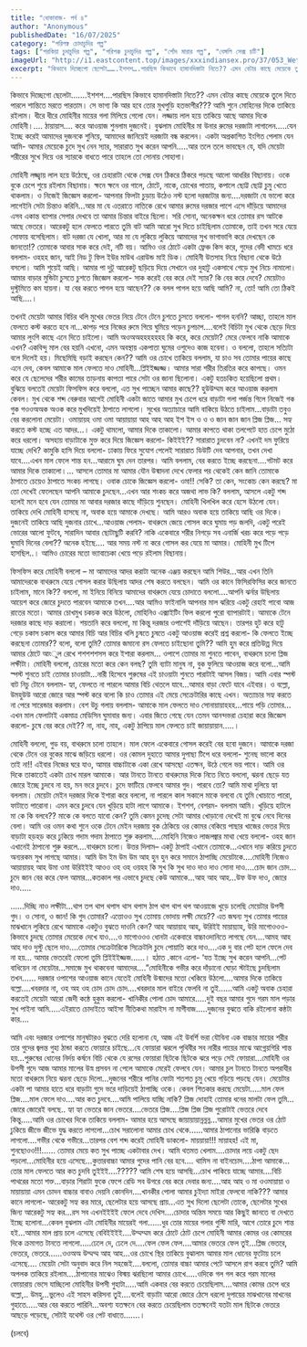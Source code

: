 ```yaml
---
title: "ধোকাবাজ- পর্ব ৪"
author: "Anonymous"
publishedDate: "16/07/2025"
category: "পরিপক্ব চোদাচুদির গল্প"
tags: ["পরকিয়া চুদাচুদির গল্প", "পরিপক্ক চুদাচুদির গল্প", "পোঁদ মারার গল্প", "বেঙ্গলি সেক্স চটি"]
imageUrl: "http://i1.eastcontent.top/images/xxxindiansex.pro/37/053_Wet_girls_out.jpg"
excerpt: "কিভাবে দিচ্ছেগো ছেলেটা…….ইশশশ….পারছিস কিভাবে হামানদিস্তাটা নিতে?? এমন বেটার কাছে মেয়েকে তুলে দিতে পারলে শান্তিতে মরতে পারতাম। সে ভাগ্য কি আর হবে তোর মুখপুড়ি হতভাগীর??? আমি শুনে মোহিনের দিকে তাকিয়ে রইল..."
---
```


কিভাবে দিচ্ছেগো ছেলেটা…….ইশশশ….পারছিস কিভাবে হামানদিস্তাটা নিতে?? এমন বেটার কাছে মেয়েকে তুলে দিতে পারলে শান্তিতে মরতে পারতাম। সে ভাগ্য কি আর হবে তোর মুখপুড়ি হতভাগীর??? আমি শুনে মোহিনের দিকে তাকিয়ে রইলাম। ধীরে ধীরে মোহিনীর মায়ের গলা মিলিয়ে গেলো যেন। লজ্জায় লাল হয়ে তাকিয়ে আছে আমার দিকে মোহিনী।…. ঠায়ায়াস…. করে আওয়াজ শুনলাম দুজনেই। বুঝলাম মোহিনীর মা উনার রুমের দরজাটা লাগালেন…..যেন ইচ্ছে করেই আমাদের দুজনকে শুনিয়ে, আমাদের জানিয়েই দরজাটা বন্ধ করলেন। একটা অপ্রকাশিত ইংগিত পেলাম যেন আমি- আমার মেয়েকে চুদে সুখ নেন স্যার, সারারাত সুখ করেন আপনি…..আর তলে তলে ভাবছেন যে, যদি মেয়েটা শরীরের সুখে দিয়ে ওর স্যারকে বাধতে পারে তাহলে তো সোনায় সোহাগা।


মোহিনী লজ্জ্বায় লাল হয়ে উঠেছে, ওর চেহারাটা থেকে সেক্স যেন ঠিকরে ঠিকরে পড়ছে আলো আধরির বিছানায়। ওকে বুকে চেপে শুয়ে রইলাম বিছানায়। ক্ষনে ক্ষনে ওর গালে, ঠোটে, নাকে, চোখের পাতায়, কপালে ছোট্ট ছোট্ট চুমু খেতে থাকলাম। ও নিজেই জিজ্ঞেস করলো- আপনার ফিলটা চুড়ায় উঠেও নস্ট হলো দরজাটার জন্য….দরজাটা যে ভালো করে লাগেইনি সেটা চিন্তাও করিনি…আর মা যে এতরাতে নাতিকে রেখে আমার রুমের দরজার পাশে এসে দাঁড়িয়ে আমাদের এসব একান্ত ব্যাপার সেপার দেখবে তা আমার চিন্তার বাইরে ছিলো। সরি সোনা, অনেকক্ষন ধরে তোমার রস আটকে আছে ভেতরে। আরেকটু হলে ফেলতে পারতে তুমি বাট আমি আরো সুখ দিতে চাইছিলাম তোমাকে, তাই তখন সরে যেয়ে সোফায় বসেছিলাম। বাট দরজা যে খোলা, আর মা যে লুকিয়ে লুকিয়ে আমাদের সুখ ভাগাভাগি করে দেখছেন কে জানতো!? তোমাকে আবার সাক করে দেই, নটি বয়। আমিও ওর ঠোটে একটা ফ্রেঞ্চ কিস করে, গুদের বেদী খামচে ধরে বললাম- ওহহহ জান, আই নিড টু ফিল ইউর মাউথ এরাউন্ড মাই ডিক। মোহিনী উতসাহ নিয়ে বিছানা থেকে উঠে বসলো। আমি শুয়েই আছি। আমার পা দুটূ আরেকটু ছড়িয়ে দিয়ে সেখানে ওর দুহাটু একসাথে গেড়ে মুখ নিচে নামালো। আমার বাড়ার মুন্ডিটা চুসতে চুশতে জিজ্ঞেস করলো- সাক করেই বের করে দেই স্যার? কি বের করে দেবে? মেয়েটাও দুস্টুমিতে কম যায়না। যা বের করতে পাগল হয়ে আছেন?? কে বলল পাগল হয়ে আছি আমি? না, তো! আমি তো ঠিকই আছি….।


তখনই মেয়েটা আমার বিচির থলি মুখের ভেতর নিয়ে টেনে টেনে চুশতে চুসতে বললো- পাগল হননি? আচ্ছা, তাহলে মাল ফেলতে কস্ট করতে হবে না…কাপড় পরে নিজের রুমে গিয়ে ঘুমিয়ে পড়েন চুপচাপ….বলেই বিচিটা মুখ থেকে ছেড়ে দিয়ে আমার লুংগি কাছে এনে দিতে চাইলো। আমি অওঅঅহহহহহহহ কি করে, করে মেয়েটা? মেরে ফেলবে নাকি আমাকে এখন? একবিন্দু মাল বের হয়নি এখনো, এমন অবস্থায় একপাতা ঘুমের ওশুদেও কাজ হবেনা। ও বললো, তাহলে সত্যিটা বলে দিলেই হয়। মিছেমিছি বড়াই করছেন কেন?? আমি ওর চোখে তাকিয়ে বললাম, যা চাও সব তোমার পায়ের কাছে এনে দেব, কেবল আমাকে মাল ফেলতে দাও মোহিনী…প্লিইইজ্জজ্জ। আমার সারা শরীর তিরতির করে কাপছে। ওমন করে যে ছেলেদের শরীর কামের তাড়নায় কাপতা পারে সেটা ওর জানা ছিলোনা। একটু হতচকিত হয়েছিলো প্রথম। বুঝিয়ে বলতেই মেয়েটা ফিসফিস করে বললো, এত সুখ পাচ্ছেন আমার কাছে?? হুউউম্মম করে আওয়াজ করলাম কেবল। মুখ থেকে শব্দ বেরুবার আগেই মোহিনী একটা জাতে আমার মুখ চেপে ধরে বাড়াটা গলা পর্জন্ত গিলে নিজেই গক গুক গওওঅঅক অওক করে মুখদিয়েই ঠাপাতে লাগলো। সুখের অত্যাচারে আমি বাকিয়ে উঠতে চাইলাম…বাড়াটা তবুও বের করলোনা মেয়েটা। ওমায়ায়হ ওমা ওমা আয়ায়ায়া আহ আহ আহ ইশ ইস ও ও ও জান জান জান প্লিজ প্লিজ… সহ্য করতে কস্ট হচ্ছে এত আদর…। একটু থামলো, আমার দিকে তাকালো। আমার কাপতে থাকা তলপেটে হাত চেপে মুঠো করে ধরলো। অসহায় বাড়াটাকে মুক্ত করে দিয়ে জিজ্ঞেস করলো- কিইইই?? সারারাত চুদবেন না? এখনই দম ফুরিয়ে যাচ্ছে দেখি? কামুকি হাসি দিয়ে বললো- ঢাকায় ফিরে সুযোগ পেলেই সারারাত ডিউটি দেব আপনার, তখন দেখা যাবে….এখন মাল ফেলে শান্ত হন…আরামে ঘুম দেন তারপর। আমি বললাম, বের করতে ইচ্ছে করছেনা….গটমট করে আমার দিকে তাকালো।… আসলে তোমার মা আমার যৌন উন্মাদনা দেখে ফেলার পর থেকেই কেন জানি তোমাকে ঠাপাতে চেয়েও ঠাপাতে সংকচ লাগছে। ওবাক চোকে জিজ্ঞেস করলো- ওমা!! সেকি? তা কেন, সংকোচ কেন করছে? মা তো দেখেই ফেলেছেন আপনি আমাকে চুদছেন…এখন আর শংকচ করে অজথা লাভ কি? বললাম, আসলে একটু শব্দ হলেই মনে হবে যেন তোমার মা আবার দরজার কাছে দাঁড়িয়ে শুনছেন। মোহিনী খিলখিল করে হেসে উঠলো যেন। তাকিয়ে দেখি মোহিনী হাসছে না, অবাক হয়ে আমাকে দেখছে। আমি আরও অবাক হয়ে তাকিয়ে আছি ওর দিকে। দুজনেই তাকিয়ে আছি দুজনার চোখে…আওয়াজ পেলাম- বাথরুমে জেয়ে গোসল করে ঘুমায় পড় জলদি, একটু পরেই ভোরের আলো ফুটবে, সারাদিন আবার ছোটাছুটি করবি? নাকি একেবারে শরীর নিগড়ে সব এনার্জি খরচ করে পড়ে পড়ে ঘুমাবি দিনের বেলা?? অনেক হইছে…. আর সময় নস্ট না করে গোসল কর যেয়ে মা আমার। মোহিনী মুখ টিপে হাসছিল..। আমিও চোরের মতো ভ্যাবাচেকা খেয়ে পড়ে রইলাম বিছানায়।


ফিসফিস করে মোহিনী বললো – মা আমাদের আদর করাটা অনেক এঞ্জয় করছেন আমি শিউর…আর এখন তিনি আমাদেরকে বাথরুমে যেয়ে গোসল করার উছিলায় আদর শেষ করতে বলছেন। আমি ওর কানে ফিসিরফিসির করে জানতে চাইলাম, মানে কি?? বললো, মা ইনিয়ে বিনিয়ে আমাদের বাথরুমে যেয়ে চোদাতে বললো….আপনি ঝর্নার উছিলায় আয়েশ করে জোরে চুদতে পারবেন আমাকে তখন….আর আমিও ফাইনালি আপনার মাল ঝরিয়ে একটু রেহাই পাবো আজ রাতের মতো। আমার চোখমুখ চকচক করে উঠলো, মোহিনিও এক্সাইটিং ফিল করলো পুরো ব্যাপারটাই। আমাকে টেনে দরজার কাছে দাড় করালো। শয়তানি করে বললো, মা কিন্তু দরজার ওপাশেই দাঁড়িয়ে আছেন। তারপর হুট করে হাটু গেড়ে চকাস চকাস করে আমার বিচি আর বিচির থলি চুষতে চুষতে একটু আওয়াজ করেই প্রশ্ন করলো- কি ফেলতে ইচ্ছে করছেনা তোমার?? বলো, বলো তুমি? তোমার জমানো রস ফেলতে চাইছোনা তুমি?? আমি হুম করে প্রতিউত্ত্র দিয়ে আমার ঠোটে আংুল রেখে শশশশশসস করে ইশারা করলাম… ওপাশে তোমার মা শুনতে পাবেন, বাথরুমে চলো প্লিজ লক্ষীটা। মোহিনী বললো, চোরের মতো করে কেন বলছ? তুমি ব্যাটা মানুষ না, বুক ফুলিয়ে আওয়াজ করে বলো…আমি স্পস্ট শুনতে চাই তোমার চাওয়াটা…নারী হিসেবে পুরুষের এই চাওয়াটা শুনতে পারাটাই আসল বিজয়। আমি এবার স্পস্ট বাট নিচু টোনে বললাম- হ্যা, ফেলতে না পারলে আমার বিচি থেতলে যাবে…আমার বাড়া ফেটে যাবে এইবার। ও বল্লো, উমহুউউ আরো জোরে আর স্পস্ট করে বলো কি চাও তোমার এই মেয়ে সেক্রেটারির কাছে এখন। অত্যাচার সহ্য করতে না পেরে সারেন্ডার করলাম। বেশ উচু গলায় বললাম- আমাকে মাল ফেলতে দাও সোনায়ায়াহহহ…পায়ে পড়ি তোমার… এখন মাল ফেলাটাই একমাত্র মেডিসিন ঘুমাবার জন্য। এবার জিতে গেছে যেন তেমন আনন্দভরা চেহারা করে জিজ্ঞেস করলো- চুষে বের করে দেই?? না, নাহ, নাহ, একটু ঠাপিয়ে মাল ফেলতে চাই জায়ায়ায়ান…..।


মোহিনী বললো, গুড বয়, বাথরুমে চলো তাহলে। মাল ফেলে একেবারে গোসল করেই বের হবো দুজনে। আমাকে দরজা থেকে টেনে ওর বুকের মাঝে জড়িয়ে ধরলো। ওর কোমল দুহাতে আমার দুপাছা টিপে ধরে বললো- শুনেছ ভালো করে তাই না!! এইবার নিজের ঘরে যাও, আমার বাচ্চাটাকে একা রেখে আসছো এতক্ষন, উঠে গেলে ভয় পাবে। আমি ওর দিকে তাকাতেই একটা চোখ মারল আমাকে। আর টানতে টানতে বাথরুমের দিকে নিতে নিতে বললো, ঝরনা ছেড়ে যত জোরে ইচ্ছে চুদবে না হয়, মন ভরে চুদবে। চুদে ফাটিয়ে ফেলবে আমার গুদ। পারবে তো? আমি মাথা দুলিয়ে হ্যা বললাম। মেয়েটা মেইন দরজার দিকে ইশারা করে বললো, না পারলে কাল সকালে মাকে বলবো যে তুমি খোচাতে পারো, ফাটাতে পারোনা। এমন করে চুদবে যেন খুড়িয়ে হাটা লাগে আমাকে। ইশশশ, বেশরম- বললাম আমি। খুড়িয়ে হাটলে মা কে কি বলবে?? মাকে কে বলতে যাবো কেন? তুমি কেমন চুদেছ সেটা আমার খোড়ানো দেখেই মা বুঝে নেবে দিনের বেলা। আমি ওর ওমন কথা শুনে ওকে টেনে মেইন দরজায় বুক ঠেকিয়ে ওর কোমর বেকিয়ে পাছার খাজের ভেতর দিয়ে বাড়াটা হড়হড় করে ঢুকিয়ে গদাম গদাম ঠাপাতে শুরু করলাম….মোহিনি নিজেও লাজলজ্বার মাথা খেয়ে বললো- ওহহ জান এখানেই ঠাপানো শুরু করলে….বাথরুমে চলো। উত্তর দিলাম– একটু ঠাপাই এখানে তোমাকে…এখানে দাড় করিয়ে চুদতে অন্যরকম সুখ লাগছে আমার। আমি উম ইম উম উম আহ হুন হুন করে সমানে ঠাপাচ্ছি মেয়েটাকে….মোহিনী নিজেও আয়ায়ায়হ আহ উমা ওমা উরিইইই আওও ওহ ওহ ওয়হহ কি সুখ কি সুখ দাও দাও দাও সোনা দাও….চোদ জান চোদ…চুদে জান বের করে ফেল আমার…কতকাল পর এভাবে চুদছে কেউ আমাকে…আহ আহ আহ…উফ উফ দাও, জোরে দাও…..


……দিচ্ছি নাও লক্ষীটা…থাপ তপ থাপ থপাস থাস থপাস ঠাপ থাপ থাপ থপ আওয়াজে খুড়ে চলেছি মেয়েটার উপসী গুদ। ও সোনা, ও জান! কি গুদ তোমার? এত্তোওও সুখ তোমায় ভোদায় লক্ষী মেয়ে?? এত জঘন্য সুখ তোমার পায়ের মাঝখানে লুকিয়ে রেখে আমাকে একটুও বুঝতে দাওনি কেন? আহ আয়ায়াহ আহ, উরিইই মায়ায়্যাহ, উরি মাগোওওও- কিভাবে চুদছে তোমার মেয়েকে দেখে যাও….ও মাগোওওও ধোনটা একেবারে বাচ্চাওদানিতে লাগছে যেন….আমহ আহ আহ দাও দুস্টু ছেলে দাও….তোমার সেক্রেটারিকে সিক্রেটলি চুদে পোয়াতি করে দাও….এক দু বার পেট হলে ফেলে দেব না হয়… আমার ভেতরেই ফেলো তুমি প্লিইইইজ্জজ……। হঠাত .কানে এলো- ‘যত ইচ্ছে সুখ করেন আপনি…পেট বাধিয়েন না মেয়েটার…সমাজে মুখ থাকবেনা আমাদের….”মোহিনীকে গভীর করে দাঁড়ানো ঘোড়া স্টাইছে চুদছিলাম তখন…… দরজার ওপাশের আওয়াজ কানে যেতেই মোহিনী উন্মাদের মতো খেকিয়ে উঠলো….আমার দিকে তাকিয়ে বল্লো….খবরদার না, ওহ অহ ওহ চোদ চোদ চোদ….খবরদার মাল বাইরে ফেলবি না তুই……আমি একটু অবাক চেহারা করতেই মেয়েটা আরো জেদী কন্ঠে হুকুম করলো- খানিকীর পোলা চোদ আমারে…..দুই বছর আমার গুদে গরম মাল পড়ার সুখ পাইনা আমি…..এইরাতে চোদাইতে আইসা নীতিকথা মারাইস না মাগীবাজ…..দুজনের বুঝতে বাকি রইলোনা কন্ঠটা কার….


আমি এবং দরজার ওপাশের মানুষটারও বুঝতে দেরি হলোনা যে, আজ এই উবর্শি ভরা যৌবিনা এক বাচ্চার মায়ের শরীর তার গুদের জ্বলন্ত গুহা ঠান্ডা করতে ফোয়ারে চাইছে…যে ফোয়ারা ঝরলে পৃথিবীর সব নারীর পায়ের মাঝে আগ্নেয়গিরি শান্ত হয়…পুরুষের ধোনের নির্দয় কর্ষনে বিচি থেকে যে রসের ফোয়ারা ছিটকে ছিটকে ঝরে পড়ে সেই ফোয়ারা…মোহিনী ওর উপসী গুদে আজ আমার মালের উস্ন প্রসবন না পেলে আমাকে মেরেই ফেলবে যেন। আমার চুল টানতে টানতে অপরাধীর মতো বাথরুমে নিয়ে ঝরনা ছেড়ে দিলো…দুজনের শরীরে পানির ফোটা শতশত চুমু খেয়ে গড়িয়ে পড়ছে যেন। মেয়েটার একটা পা আমার হাতে ধরে বাড়াটা গুদে ভরে দাড়িয়েই ঠাপাচ্ছি ওকে। কেবল শিতকার করছে মেয়েটা…..মাল ফেল প্লিজ….মাল ফেলে দাও….আর কত চুদবে….আমি পালিয়ে যাচ্ছি নাকি? প্লিজ দোহাই তোমার ধনের মালটা ফেল তুমি…জোরে জোরেই বলছে.. হ্যা হ্যা ভেতরে জান ভেতরে….ভেতরে প্লিজ….প্লিজ প্লিজ প্লিজ পুরোটাই ভেতরে দেবে কিন্তু…..আমি ওর চোখের দিকে তাকিয়ে বললাম- আমার হয়ে আসছে জায়ায়ায়ান্নন্নন্ন…আমার মুখের ভেতর ওর ঠোট ঢুকিয়ে জীভে জীভে যুদ্ধ করতে লাগলো…চোখ সরালোনা আমার চোখ থেকে……আমার ঠাপানোর ভারিক্কি বাড়তে লাগলো….গভীর থেকে গভীরে…তারপর বেশ শব্দ করেই মোহিনী ডাকলো- মায়য়ায়া!!! মায়াহহ! এই মা, শুনছোওও!!!…… তোমার মেয়ে কত সুখ পাচ্ছে একটাবার দেখ। আমি থতমত খেলাম….চোদার লয়ে একটু ছেদ পড়লো…মোহিনীর হয়ে এসেছে…কুত্তারবাচ্চা আমার গুদের পানি বের হবে…. থামিস না বাইনচোদ….ঠাপা আমাকে…তোর মাল ফেলতে আর কত চুদবি তুইইই….????? আমি শেষ হয়ে আসছি…চোখ পাকিয়ে যাচ্ছে আমার….বিচি পাথরের মতো শক্ত…বাড়ার শিরাটা ফুকে ফেপে রেডি সব উগরে বের করে দেবার জন্য….আহ আহ ও মা ওওমায়ায়া ও মায়ায়ায়া এমন চোদন বাচ্চার বাবাও দেয়নি কোনদিন….খানকীর পোলা আমার চুইদ্যা মাইরা ফেলবো নাকি??? আমার কানে লাগলো- আরেকটু সহ্য কর মারে, ছেলেটার হয়ে আসছে প্রায়…এত সুখ দিলো ছেলেটা তোকে, ছেলেটার সুখের জিন্য আরেকটু সহ্য কর…রস সব এখনইইইই ফেলে দেবে দেখিস….চোদার অন্তিম সময়ে আর কিছুই জানতে বা দেখতে ইচ্ছে হলোনা…কেবল বুঝলাম এটা মোহিনীর মায়েরই গলা……ধুর তোর মায়ের গলার গুস্টি মারি, আগে তোরে চুদে শান্ত হই…আমার মাল প্রায় চলে এসেছে বেবিইইইই….উম্মম্মম করে ঠোটে ঠোট চেপে মোহিনী আমার কোমর ওর কোমরের দিকে ক্রমাগত টানতে লাগলো…..ঢেলে দে, ঢেলে দে….ফেল ফেল ফেল….আমার ভেতরে ফেল তুই…প্লিজ ভেতরে, ভেতরে, ভেতরে……ওওঅঅ উম্মম্ম আহ আহ…ওর চোখে স্থির তাকিয়ে বুঝালাম আমার মাল ধোনের ফুটোয় চলে এসেছে…. মেয়েটা সেটা অনুবাদ করে নিল সহজেই….বললো, তোমার বাচ্চা আমার পেটে আসলে রাগ করবে তুমি? আমি অপলক তাকিয়ে রইলাম….ঠাপানোর মাঝেও বিস্ময় ঝরছিলো আমার চোখে…..ওদিকে গল গল করে গরম মালের ফোয়ারায় ভেসে যাচ্ছিলো মোহিনীর উপসী গুহাটা…..আমি একবার বের করতে চেয়েছিলাম….আমার কোমর চেপে ধরে বল্লো,.. উমহু…ভুলেও এই সাহস করিসনা তুই….বলেই বাড়াটা আরো জোরে ঠেসে ধরলো দুপায়ের মাঝখানের মাখনের গুহাতে…..আর বের করতে পারিনি…অবশ্য যতক্ষনে বের করতে চেয়েছিলাম ততক্ষনেই যতটা মাল ছিটকে ভেতরে আছড়ে পড়েছে, সেটাই যথেস্ট ওর পেট বাধাতে…….।


(চলবে)
